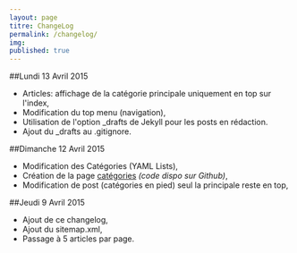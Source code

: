```yaml
---
layout: page
titre: ChangeLog
permalink: /changelog/
img: 
published: true
---
```


##Lundi 13 Avril 2015
 - Articles: affichage de la catégorie principale uniquement en top sur l'index,
 - Modification du top menu (navigation),
 - Utilisation de l'option _drafts de Jekyll pour les posts en rédaction.
 - Ajout du _drafts au .gitignore.


##Dimanche 12 Avril 2015
 - Modification des Catégories (YAML Lists),
 - Création de la page [catégories][cat] *(code dispo sur Github)*,
 - Modification de post (catégories en pied) seul la principale reste en top,


##Jeudi 9 Avril 2015
 - Ajout de ce changelog,
 - Ajout du sitemap.xml,
 - Passage à 5 articles par page.





 [cat]:	{{site.url}}/categories
